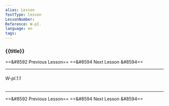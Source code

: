 ```yaml
---
alias: Lesson 
TextType: lesson
LessonNumber: 
Reference: W-pI.
language: en
tags: 
---
```


### {{title}}


==&#8592 Previous Lesson== 
==&#8594 Next Lesson &#8594== 
***

###### W-pI.1.1
***

==&#8592 Previous Lesson== 
==&#8594 Next Lesson &#8594== 

